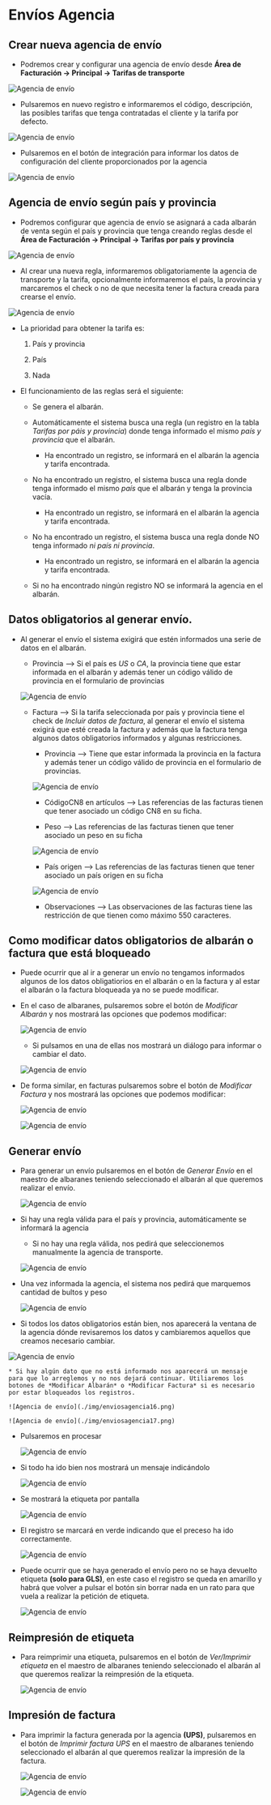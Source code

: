 # Envíos Agencia

## Crear nueva agencia de envío

* Podremos crear y configurar una agencia de envío desde **Área de Facturación -> Principal -> Tarifas de transporte**

![Agencia de envío](./img/enviosagencia1.png)

* Pulsaremos en nuevo registro e informaremos el código, descripción, las posibles tarifas que tenga contratadas el cliente y la tarifa por defecto.

![Agencia de envío](./img/enviosagencia2.png)

* Pulsaremos en el botón de integración para informar los datos de configuración del cliente proporcionados por la agencia

![Agencia de envío](./img/enviosagencia3.png)


## Agencia de envío según país y provincia

* Podremos configurar que agencia de envío se asignará a cada albarán de venta según el país y provincia que tenga creando reglas desde el **Área de Facturación -> Principal -> Tarifas por país y provincia**

![Agencia de envío](./img/enviosagencia4.png)

* Al crear una nueva regla, informaremos obligatoriamente la agencia de transporte y la tarifa, opcionalmente informaremos el país, la provincia y marcaremos el check o no de que necesita tener la factura creada para crearse el envío.


![Agencia de envío](./img/enviosagencia5.png)

* La prioridad para obtener la tarifa es:

    1. País y provincia

    2. País

    3. Nada

* El funcionamiento de las reglas será el siguiente:

    - Se genera el albarán.

    - Automáticamente el sistema busca una regla (un registro en la tabla *Tarifas por páis y provincia*) donde tenga informado el mismo *país y provincia* que el albarán.

        - Ha encontrado un registro, se informará en el albarán la agencia y tarifa encontrada.

    - No ha encontrado un registro, el sistema busca una regla donde tenga informado el mismo *país* que el albarán y tenga la provincia vacía.

        - Ha encontrado un registro, se informará en el albarán la agencia y tarifa encontrada.

    - No ha encontrado un registro, el sistema busca una regla donde NO tenga informado *ni país ni provincia*.

        - Ha encontrado un registro, se informará en el albarán la agencia y tarifa encontrada.

    - Si no ha encontrado ningún registro NO se informará la agencia en el albarán.

## Datos obligatorios al generar envío.

* Al generar el envío el sistema exigirá que estén informados una serie de datos en el albarán.

    - Provincia --> Si el país es *US* o *CA*, la provincia tiene que estar informada en el albarán y además tener un código válido de provincia en el formulario de provincias

    ![Agencia de envío](./img/enviosagencia7.png)

    - Factura --> Si la tarifa seleccionada por país y provincia tiene el check de *Incluir datos de factura*, al generar el envío el sistema exigirá que esté creada la factura y además que la factura tenga algunos datos obligatorios informados y algunas restricciones.

        - Provincia --> Tiene que estar informada la provincia en la factura y además tener un código válido de provincia en el formulario de provincias.

        ![Agencia de envío](./img/enviosagencia7.png)

        - CódigoCN8 en artículos --> Las referencias de las facturas tienen que tener asociado un código CN8 en su ficha.

        - Peso --> Las referencias de las facturas tienen que tener asociado un peso en su ficha

        ![Agencia de envío](./img/enviosagencia8.png)

        - País origen --> Las referencias de las facturas tienen que tener asociado un país origen en su ficha

        ![Agencia de envío](./img/enviosagencia27.png)        

        - Observaciones --> Las observaciones de las facturas tiene las restricción de que tienen como máximo 550 caracteres.


## Como modificar datos obligatorios de albarán o factura que está bloqueado

* Puede ocurrir que al ir a generar un envío no tengamos informados algunos de los datos obligatiorios en el albarán o en la factura y al estar el albarán o la factura bloqueada ya no se puede modificar.

* En el caso de albaranes, pulsaremos sobre el botón de *Modificar Albarán* y nos mostrará las opciones que podemos modificar:

    ![Agencia de envío](./img/enviosagencia9.png)

    - Si pulsamos en una de ellas nos mostrará un diálogo para informar o cambiar el dato.

    ![Agencia de envío](./img/enviosagencia10.png)

* De forma similar, en facturas pulsaremos sobre el botón de *Modificar Factura* y nos mostrará las opciones que podemos modificar:

    ![Agencia de envío](./img/enviosagencia11.png)


    ![Agencia de envío](./img/enviosagencia11.png)

## Generar envío

* Para generar un envío pulsaremos en el botón de *Generar Envío* en el maestro de albaranes teniendo seleccionado el albarán al que queremos realizar el envío.

    ![Agencia de envío](./img/enviosagencia13.png)

* Si hay una regla válida para el país y provincia, automáticamente se informará la agencia

    * Si no hay una regla válida, nos pedirá que seleccionemos manualmente la agencia de transporte. 

    ![Agencia de envío](./img/enviosagencia14.png)

* Una vez informada la agencia, el sistema nos pedirá que marquemos cantidad de bultos y peso 

    ![Agencia de envío](./img/enviosagencia15.png)

* Si todos los datos obligatorios están bien, nos aparecerá la ventana de la agencia dónde revisaremos los datos y cambiaremos aquellos que creamos necesario cambiar.

![Agencia de envío](./img/enviosagencia18.png)

    * Si hay algún dato que no está informado nos aparecerá un mensaje para que lo arreglemos y no nos dejará continuar. Utiliaremos los botones de *Modificar Albarán* o *Modificar Factura* si es necesario por estar bloqueados los registros.

    ![Agencia de envío](./img/enviosagencia16.png)

    ![Agencia de envío](./img/enviosagencia17.png)

* Pulsaremos en procesar

    ![Agencia de envío](./img/enviosagencia19.png)

* Si todo ha ido bien nos mostrará un mensaje indicándolo

    ![Agencia de envío](./img/enviosagencia21.png)

* Se mostrará la etiqueta por pantalla 

    ![Agencia de envío](./img/enviosagencia20.png)

* El registro se marcará en verde indicando que el preceso ha ido correctamente.

    ![Agencia de envío](./img/enviosagencia22.png)

* Puede ocurrir que se haya generado el envío pero no se haya devuelto etiqueta **(solo para GLS)**, en este caso el registro se queda en amarillo y habrá que volver a pulsar el botón sin borrar nada en un rato para que vuela a realizar la petición de etiqueta.

    ![Agencia de envío](./img/enviosagencia23.png)


## Reimpresión de etiqueta

* Para reimprimir una etiqueta, pulsaremos en el botón de *Ver/Imprimir etiqueta* en el maestro de albaranes teniendo seleccionado el albarán al que queremos realizar la reimpresión de la etiqueta.

    ![Agencia de envío](./img/enviosagencia24.png)


## Impresión de factura

* Para imprimir la factura generada por la agencia **(UPS)**, pulsaremos en el botón de *Imprimir factura UPS* en el maestro de albaranes teniendo seleccionado el albarán al que queremos realizar la impresión de la factura.


    ![Agencia de envío](./img/enviosagencia25.png)

    ![Agencia de envío](./img/enviosagencia26.png)

